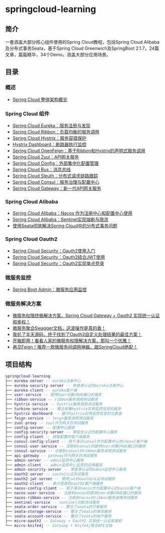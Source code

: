 # springcloud-learning


## 简介

一套涵盖大部分核心组件使用的Spring Cloud教程，包括Spring Cloud Alibaba及分布式事务Seata，基于Spring Cloud Greenwich及SpringBoot 2.1.7。24篇文章，篇篇精华，34个Demo，涵盖大部分应用场景。

## 目录

### 概述

- [Spring Cloud 整体架构概览](https://www.macrozheng.com/cloud/springcloud.html)

### Spring Cloud 组件

- [Spring Cloud Eureka：服务注册与发现](https://www.macrozheng.com/cloud/eureka.html)
- [Spring Cloud Ribbon：负载均衡的服务调用](https://www.macrozheng.com/cloud/ribbon.html)
- [Spring Cloud Hystrix：服务容错保护](https://www.macrozheng.com/cloud/hystrix.html)
- [Hystrix Dashboard：断路器执行监控](https://www.macrozheng.com/cloud/hystrix_dashboard.html)
- [Spring Cloud OpenFeign：基于Ribbon和Hystrix的声明式服务调用](https://www.macrozheng.com/cloud/feign.html)
- [Spring Cloud Zuul：API网关服务](https://www.macrozheng.com/cloud/zuul.html)
- [Spring Cloud Config：外部集中化配置管理](https://www.macrozheng.com/cloud/config.html)
- [Spring Cloud Bus：消息总线](https://www.macrozheng.com/cloud/bus.html)
- [Spring Cloud Sleuth：分布式请求链路跟踪](https://www.macrozheng.com/cloud/sleuth.html)
- [Spring Cloud Consul：服务治理与配置中心](https://www.macrozheng.com/cloud/consul.html)
- [Spring Cloud Gateway：新一代API网关服务](https://www.macrozheng.com/cloud/gateway.html)

### Spring Cloud Alibaba

- [Spring Cloud Alibaba：Nacos 作为注册中心和配置中心使用](https://www.macrozheng.com/cloud/nacos.html)
- [Spring Cloud Alibaba：Sentinel实现熔断与限流](https://www.macrozheng.com/cloud/sentinel.html)
- [使用Seata彻底解决Spring Cloud中的分布式事务问题](https://www.macrozheng.com/cloud/seata.html)

### Spring Cloud Oauth2

- [Spring Cloud Security：Oauth2使用入门](https://www.macrozheng.com/cloud/oauth2.html)
- [Spring Cloud Security：Oauth2结合JWT使用](https://www.macrozheng.com/cloud/oauth2_jwt.html)
- [Spring Cloud Security：Oauth2实现单点登录](https://www.macrozheng.com/cloud/oauth2_sso.html)

### 微服务监控

- [Spring Boot Admin：微服务应用监控](https://www.macrozheng.com/cloud/admin.html)

### 微服务解决方案

- [微服务权限终极解决方案，Spring Cloud Gateway + Oauth2 实现统一认证和鉴权！](https://www.macrozheng.com/cloud/gateway_oauth2.html)
- [微服务聚合Swagger文档，这波操作是真的香！](https://www.macrozheng.com/cloud/knife4j_cloud.html)
- [我扒了半天源码，终于找到了Oauth2自定义处理结果的最佳方案！](https://www.macrozheng.com/cloud/oauth2_custom.html)
- [开箱即用！看看人家的微服务权限解决方案，那叫一个优雅！](https://www.macrozheng.com/cloud/sa_token_cloud_start.html)
- [再见Feign！推荐一款微服务间调用神器，跟SpringCloud绝配！](https://www.macrozheng.com/cloud/retrofit_cloud.html)


## 项目结构

``` lua
springcloud-learning
├── eureka-server -- eureka注册中心
├── eureka-security-server -- 带登录认证的eureka注册中心
├── eureka-client -- eureka客户端
├── user-service -- 提供User对象CRUD接口的服务
├── ribbon-service -- ribbon服务调用测试服务
├── hystrix-service -- hystrix服务调用测试服务
├── turbine-service -- 聚合收集hystrix实例监控信息的服务
├── hystrix-dashboard -- 展示hystrix实例监控信息的仪表盘
├── feign-service -- feign服务调用测试服务
├── zuul-proxy -- zuul作为网关的测试服务
├── config-server -- 配置中心服务
├── config-security-server -- 带安全认证的配置中心服务
├── config-client -- 获取配置的客户端服务
├── consul-config-client -- 用于演示consul作为配置中心的consul客户端
├── consul-user-service -- 注册到consul的提供User对象CRUD接口的服务
├── consul-service -- 注册到consul的ribbon服务调用测试服务
├── api-gateway -- gateway作为网关的测试服务
├── admin-server -- admin监控中心服务
├── admin-client -- admin监控中心监控的应用服务
├── admin-security-server -- 带登录认证的admin监控中心服务
├── oauth2-server -- oauth2认证测试服务
├── oauth2-jwt-server -- 使用jwt的oauth2认证测试服务
├── oauth2-client -- 单点登录的oauth2客户端服务
├── nacos-config-client -- 用于演示nacos作为配置中心的nacos客户端
├── nacos-user-service -- 注册到nacos的提供User对象CRUD接口的服务
├── nacos-ribbon-service -- 注册到nacos的ribbon服务调用测试服务
├── sentinel-service -- sentinel功能测试服务
├── seata-order-service -- 整合了seata的订单服务
├── seata-storage-service -- 整合了seata的库存服务
├── seata-account-service -- 整合了seata的账户服务
├── micro-oauth2 -- Gateway + Oauth2 实现统一认证和鉴权
└── micro-knife4j -- Gateway + Knife4j聚合API文档
```

